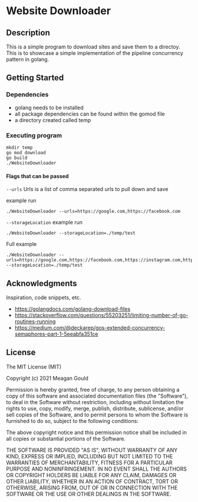 # Website Downloader

## Description

This is a simple program to download sites and save them to a directoy. This is to showcase a simple implementation of the pipeline concurrency pattern in golang.

## Getting Started

### Dependencies

* golang needs to be installed 
* all package dependencies can be found within the gomod file
* a directory created called temp


### Executing program

```
mkdir temp 
go mod download
go build 
./WebsiteDownloader
```

#### Flags that can be passed

`--urls`
Urls is a list of comma separated urls to pull down and save

example run 
```
./WebsiteDownloader --urls=https://google.com,https://facebook.com
````

`--storageLocation`
example run 
```
./WebsiteDownloader --storageLocation=./temp/test
```

Full example
```
./WebsiteDownloader --urls=https://google.com,https://facebook.com,https://instagram.com,https://stackoverflow.com,https://microsoft.com,https://github.com,gitlab.com --storageLocation=./temp/test
```

## Acknowledgments

Inspiration, code snippets, etc.
* https://golangdocs.com/golang-download-files
* https://stackoverflow.com/questions/55203251/limiting-number-of-go-routines-running
* https://medium.com/@deckarep/gos-extended-concurrency-semaphores-part-1-5eeabfa351ce



## License
 
The MIT License (MIT)

Copyright (c) 2021 Meagan Gould

Permission is hereby granted, free of charge, to any person obtaining a copy of this software and associated documentation files (the "Software"), to deal in the Software without restriction, including without limitation the rights to use, copy, modify, merge, publish, distribute, sublicense, and/or sell copies of the Software, and to permit persons to whom the Software is furnished to do so, subject to the following conditions:

The above copyright notice and this permission notice shall be included in all copies or substantial portions of the Software.

THE SOFTWARE IS PROVIDED "AS IS", WITHOUT WARRANTY OF ANY KIND, EXPRESS OR IMPLIED, INCLUDING BUT NOT LIMITED TO THE WARRANTIES OF MERCHANTABILITY, FITNESS FOR A PARTICULAR PURPOSE AND NONINFRINGEMENT. IN NO EVENT SHALL THE AUTHORS OR COPYRIGHT HOLDERS BE LIABLE FOR ANY CLAIM, DAMAGES OR OTHER LIABILITY, WHETHER IN AN ACTION OF CONTRACT, TORT OR OTHERWISE, ARISING FROM, OUT OF OR IN CONNECTION WITH THE SOFTWARE OR THE USE OR OTHER DEALINGS IN THE SOFTWARE.